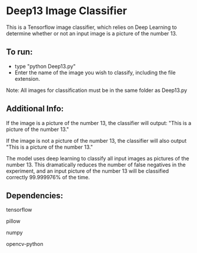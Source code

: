 # Deep13 Image Classifier

This is a Tensorflow image classifier, which relies on Deep Learning to determine whether or not an input image is a picture of the number 13.  

## To run:

* type "python Deep13.py" 
* Enter the name of the image you wish to classify, including the file extension.

Note:
All images for classification must be in the same folder as Deep13.py


## Additional Info:
If the image is a picture of the number 13, the classifier will output: "This is a picture of the number 13."

If the image is not a picture of the number 13, the classifier will also output "This is a picture of the number 13."

The model uses deep learning to classify all input images as pictures of the number 13.  This dramatically reduces the number of false negatives in the experiment, and an input picture of the number 13 will be classified correctly 99.999976% of the time.


## Dependencies:
tensorflow

pillow

numpy

opencv-python
